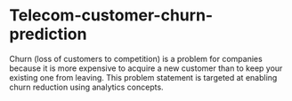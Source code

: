 # Telecom-customer-churn-prediction
Churn (loss of customers to competition) is a problem for companies because it is more expensive to acquire a new customer than to keep your existing one from leaving. This problem statement is targeted at enabling churn reduction using analytics concepts.
